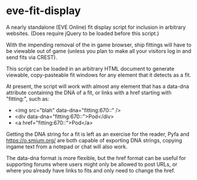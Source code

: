 # eve-fit-display
A nearly standalone (EVE Online) fit display script for inclusion in arbitrary websites.
(Does require jQuery to be loaded before this script.)

With the impending removal of the in game browser, ship fittings will have to be viewable out of game (unless you plan to make all your visitors log in and send fits via CREST).

This script can be loaded in an arbitrary HTML document to generate viewable, copy-pasteable fit windows for any element that it detects as a fit.

At present, the script will work with almost any element that has a data-dna attribute containing the DNA of a fit, or links with a href starting with "fitting:", such as:
* \<img src="blah" data-dna="fitting:670::" />
* \<div data-dna="fitting:670::">Pod\</div>
* \<a href="fitting:670::">Pod\</a>

Getting the DNA string for a fit is left as an exercise for the reader, Pyfa and https://o.smium.org/ are both capable of exporting DNA strings, copying ingame text from a notepad or chat will also work.

The data-dna format is more flexible, but the href format can be useful for supporting forums where users might only be allowed to post URLs, or where you already have links to fits and only need to change the href.
